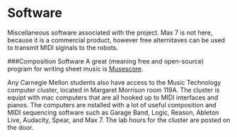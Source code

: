 Software
=========

Miscellaneous software associated with the project. Max 7 is not here, because it is
a commercial product, however free alternitaves can be used to transmit MIDI siginals
to the robots.

###Composition Software
A great (meaning free and open-source) program for writing sheet music is [Musescore](https://musescore.org/).

Any Carnegie Mellon students also have access to the Music Technology computer cluster, located in Margaret Morrison room 119A. The cluster is equipt with mac computers that are all hooked up to MIDI interfaces and pianos. The computers are nstalled with a lot of useful composition and MIDI sequencing software such as Garage Band, Logic, Reason, Ableton Live, Audacity, Spear, and Max 7. The lab hours for the cluster are posted on the door.
